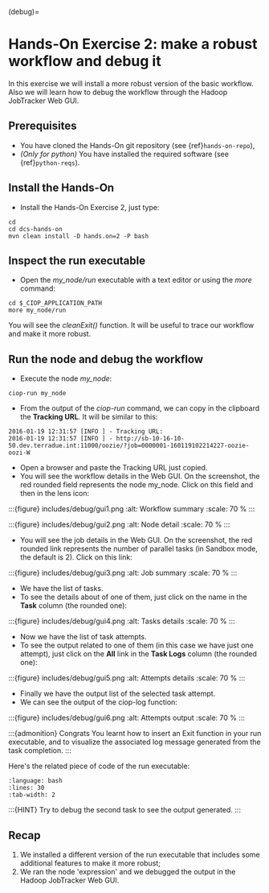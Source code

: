 (debug)=

# Hands-On Exercise 2: make a robust workflow and debug it

In this exercise we will install a more robust version of the basic workflow. Also we will learn how to debug the workflow through the Hadoop JobTracker Web GUI.

## Prerequisites

- You have cloned the Hands-On git repository (see {ref}`hands-on-repo`),
- *(Only for python)* You have installed the required software (see {ref}`python-reqs`).

## Install the Hands-On

- Install the Hands-On Exercise 2, just type:

```console
cd
cd dcs-hands-on
mvn clean install -D hands.on=2 -P bash
```

## Inspect the run executable

- Open the *my_node/run* executable with a text editor or using the *more* command:

```console
cd $_CIOP_APPLICATION_PATH
more my_node/run
```

You will see the *cleanExit()* function. It will be useful to trace our workflow and make it more robust.

## Run the node and debug the workflow

- Execute the node *my_node*:

```console
ciop-run my_node
```

- From the output of the *ciop-run* command, we can copy in the clipboard the **Tracking URL**. It will be similar to this:

```console-output
2016-01-19 12:31:57 [INFO ] - Tracking URL:
2016-01-19 12:31:57 [INFO ] - http://sb-10-16-10-50.dev.terradue.int:11000/oozie/?job=0000001-160119102214227-oozie-oozi-W
```

- Open a browser and paste the Tracking URL just copied.
- You will see the workflow details in the Web GUI. On the screenshot, the red rounded field represents the node my_node. Click on this field and then in the lens icon:

:::{figure} includes/debug/gui1.png
:alt: Workflow summary
:scale: 70 %
:::

:::{figure} includes/debug/gui2.png
:alt: Node detail
:scale: 70 %
:::

- You will see the job details in the Web GUI. On the screenshot, the red rounded link represents the number of parallel tasks (in Sandbox mode, the default is 2). Click on this link:

:::{figure} includes/debug/gui3.png
:alt: Job summary
:scale: 70 %
:::

- We have the list of tasks.
- To see the details about of one of them, just click on the name in the **Task** column (the rounded one):

:::{figure} includes/debug/gui4.png
:alt: Tasks details
:scale: 70 %
:::

- Now we have the list of task attempts.
- To see the output related to one of them (in this case we have just one attempt), just click on the **All** link in the **Task Logs** column (the rounded one):

:::{figure} includes/debug/gui5.png
:alt: Attempts details
:scale: 70 %
:::

- Finally we have the output list of the selected task attempt.
- We can see the output of the ciop-log function:

:::{figure} includes/debug/gui6.png
:alt: Attempts output
:scale: 70 %
:::

:::{admonition} Congrats
You learnt how to insert an Exit function in your run executable, and to visualize the associated log message generated from the task completion.
:::

Here's the related piece of code of the run executable:

```{literalinclude} src/dcs-hands-on/src/main/app-resources/hands-on-2/bash/my_node/run
:language: bash
:lines: 30
:tab-width: 2
```

:::{HINT}
Try to debug the second task to see the output generated.
:::

## Recap

1. We installed a different version of the run executable that includes some additional features to make it more robust;
2. We ran the node 'expression' and we debugged the output in the Hadoop JobTracker Web GUI.
